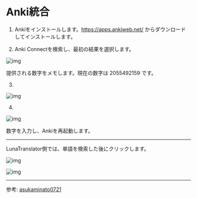 # Anki統合

1. Ankiをインストールします。https://apps.ankiweb.net/ からダウンロードしてインストールします。

2. Anki Connectを検索し、最初の結果を選択します。

![img](https://image.lunatranslator.org/zh/anki/336449205-4eb7ce93-a9e9-489b-be8a-da67cfdca6ea.png)

提供される数字をメモします。現在の数字は 2055492159 です。

3.

![img](https://image.lunatranslator.org/zh/anki/336449710-95f90d9a-cfe6-42c3-a44f-64d88d13833d.png)

4.

![img](https://image.lunatranslator.org/zh/anki/336450025-9bf64445-f62e-4bfe-86f7-da99a7100e92.png)

数字を入力し、Ankiを再起動します。

---

LunaTranslator側では、単語を検索した後にクリックします。

![img](https://image.lunatranslator.org/zh/anki/336451202-a2dd54c0-e4ee-4c27-9183-8b4ab05c4819.png)

![img](https://image.lunatranslator.org/zh/anki/336451442-7887d600-8c44-4256-9020-1d85e0f6184a.png)

---

参考: [asukaminato0721](https://github.com/HIllya51/LunaTranslator/issues/796)
